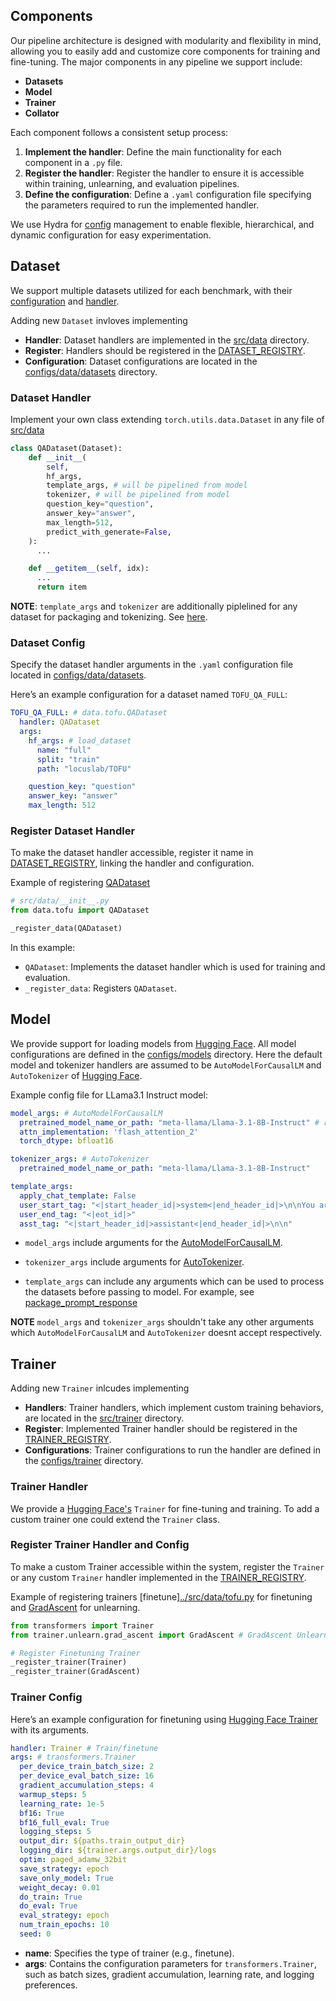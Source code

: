 ## Components

Our pipeline architecture is designed with modularity and flexibility in mind, allowing you to easily add and customize core components for training and fine-tuning. The major components in any pipeline we support include:

- **Datasets**
- **Model**
- **Trainer**
- **Collator**

Each component follows a consistent setup process:
1. **Implement the handler**: Define the main functionality for each component in a `.py` file.
2. **Register the handler**: Register the handler to ensure it is accessible within training, unlearning, and evaluation pipelines.
3. **Define the configuration**: Define a `.yaml` configuration file specifying the parameters required to run the implemented handler.

We use Hydra for [config](/configs/) management to enable flexible, hierarchical, and dynamic configuration for easy experimentation.

## Dataset

We support multiple datasets utilized for each benchmark, with their [configuration](../configs/data/datasets/)  and [handler](../src/data/). 

Adding new `Dataset` invloves implementing 

- **Handler**: Dataset handlers are implemented in the [src/data](../src/data/) directory.
- **Register**: Handlers should be registered in the [DATASET_REGISTRY](../src/data/__init__.py).
- **Configuration**: Dataset configurations are located in the [configs/data/datasets](../configs/data/datasets/) directory.


### Dataset Handler

Implement your own class extending `torch.utils.data.Dataset` in any file of [src/data](../configs/src/data/)


```python
class QADataset(Dataset):
    def __init__(
        self,
        hf_args,
        template_args, # will be pipelined from model
        tokenizer, # will be pipelined from model
        question_key="question",
        answer_key="answer",
        max_length=512,
        predict_with_generate=False,
    ):
      ...

    def __getitem__(self, idx):
      ...
      return item
```

__NOTE__: `template_args` and `tokenizer` are additionally piplelined for any dataset for packaging and tokenizing. See [here](../src/train.py). 


### Dataset Config

Specify the dataset handler arguments in the `.yaml` configuration file located in [configs/data/datasets](../configs/src/data/datasets).


Here’s an example configuration for a dataset named `TOFU_QA_FULL`:

```yaml
TOFU_QA_FULL: # data.tofu.QADataset
  handler: QADataset
  args:
    hf_args: # load_dataset
      name: "full"
      split: "train"
      path: "locuslab/TOFU"

    question_key: "question"
    answer_key: "answer"
    max_length: 512
```

### Register Dataset Handler


To make the dataset handler accessible, register it name in  [DATASET_REGISTRY](../src/data/__init__.py), linking the handler and configuration.

Example of registering [QADataset](../src/data/tofu.py)
```python
# src/data/__init__.py
from data.tofu import QADataset

_register_data(QADataset)
```

In this example:
- `QADataset`: Implements the dataset handler which is used for training and evaluation.
- `_register_data`: Registers `QADataset`.



## Model
We provide support for loading models from [Hugging Face](https://huggingface.co/models). All model configurations are defined in the [configs/models](../configs/model/) directory. Here the default model and tokenizer handlers are assumed to be `AutoModelForCausalLM` and `AutoTokenizer` of [Hugging Face](https://huggingface.co/models).

Example config file for LLama3.1 Instruct model:
```yaml
model_args: # AutoModelForCausalLM
  pretrained_model_name_or_path: "meta-llama/Llama-3.1-8B-Instruct" # replace to load local models
  attn_implementation: 'flash_attention_2'
  torch_dtype: bfloat16

tokenizer_args: # AutoTokenizer
  pretrained_model_name_or_path: "meta-llama/Llama-3.1-8B-Instruct"

template_args:
  apply_chat_template: False
  user_start_tag: "<|start_header_id|>system<|end_header_id|>\n\nYou are a helpful assistant.<|eot_id|><|start_header_id|>user<|end_header_id|>\n\n"
  user_end_tag: "<|eot_id|>"
  asst_tag: "<|start_header_id|>assistant<|end_header_id|>\n\n"
```

- `model_args` include arguments for the [AutoModelForCausalLM](https://huggingface.co/docs/transformers/en/model_doc/auto#transformers.AutoModelForCausalLM).

- `tokenizer_args` include arguments for [AutoTokenizer](https://huggingface.co/docs/transformers/en/model_doc/auto#transformers.AutoTokenizer).

- `template_args` can include any arguments which can be used to process the datasets before passing to model. For example, see [package_prompt_response](../src/data/utils.py)

__NOTE__ `model_args` and `tokenizer_args` shouldn't take any other arguments which `AutoModelForCausalLM` and `AutoTokenizer` doesnt accept respectively.

## Trainer

Adding new `Trainer` inlcudes implementing

- **Handlers**: Trainer handlers, which implement custom training behaviors, are located in the [src/trainer](../src/trainer/) directory.
- **Register**: Implemented Trainer handler should be registered in the [TRAINER_REGISTRY](../src/trainer/__init__.py).
- **Configurations**: Trainer configurations to run the handler are defined in the [configs/trainer](../configs/trainer/) directory.


### Trainer Handler

We provide a [Hugging Face's](https://github.com/huggingface/transformers/blob/v4.45.1/src/transformers/trainer.py) `Trainer` for fine-tuning and training.
To add a custom trainer one could extend the `Trainer` class.

###  Register Trainer Handler and Config

To make a custom Trainer accessible within the system, register the `Trainer` or any custom `Trainer` handler implemented in the [TRAINER_REGISTRY](../src/trainer/__init__.py).


Example of registering trainers [finetune][../src/data/tofu.py](https://github.com/huggingface/transformers/blob/v4.45.1/src/transformers/trainer.py) for finetuning and [GradAscent](../src/trainer/unlearn/grad_ascent.py) for unlearning.
```python
from transformers import Trainer
from trainer.unlearn.grad_ascent import GradAscent # GradAscent Unlearning method.

# Register Finetuning Trainer
_register_trainer(Trainer)
_register_trainer(GradAscent)
```

### Trainer Config

Here’s an example configuration for finetuning using [Hugging Face Trainer](https://github.com/huggingface/transformers/blob/v4.45.1/src/transformers/trainer.py) with its arguments.

```yaml
handler: Trainer # Train/finetune
args: # transformers.Trainer
  per_device_train_batch_size: 2
  per_device_eval_batch_size: 16
  gradient_accumulation_steps: 4
  warmup_steps: 5
  learning_rate: 1e-5
  bf16: True
  bf16_full_eval: True
  logging_steps: 5
  output_dir: ${paths.train_output_dir}
  logging_dir: ${trainer.args.output_dir}/logs
  optim: paged_adamw_32bit
  save_strategy: epoch
  save_only_model: True
  weight_decay: 0.01
  do_train: True
  do_eval: True
  eval_strategy: epoch
  num_train_epochs: 10
  seed: 0
```
- **name**: Specifies the type of trainer (e.g., finetune).
- **args**: Contains the configuration parameters for `transformers.Trainer`, such as batch sizes, gradient accumulation, learning rate, and logging preferences.
